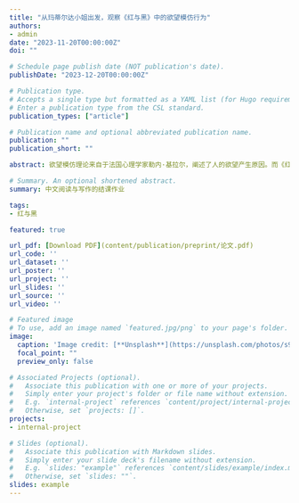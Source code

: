 ```yaml
---
title: "从玛蒂尔达小姐出发，观察《红与黑》中的欲望模仿行为"
authors:
- admin
date: "2023-11-20T00:00:00Z"
doi: ""

# Schedule page publish date (NOT publication's date).
publishDate: "2023-12-20T00:00:00Z"

# Publication type.
# Accepts a single type but formatted as a YAML list (for Hugo requirements).
# Enter a publication type from the CSL standard.
publication_types: ["article"]

# Publication name and optional abbreviated publication name.
publication: ""
publication_short: ""

abstract: 欲望模仿理论来自于法国心理学家勒内·基拉尔，阐述了人的欲望产生原因。而《红与黑》讲的是一个充满着野心和欲望的故事，这让欲望模仿行为十分频繁地出现在了近乎每一个角色身上。而玛蒂尔达小姐又是他们之中格外突出的那一个，她近乎于病态的行为实在是一个值得分析的角度。但是许多读者都会简单将其行为简单归类于对于连的爱慕。玛蒂尔达小姐的行为动机绝不只是单纯的爱情，而她一厢情愿的付出也不是为了他人。她恰恰是为了她自己。本文将会以欲望模仿理论作为中心，分析玛蒂尔达小姐对于连的感情为什么不只是爱情，以及玛蒂尔达小姐和书中其他人物的欲望模仿行为。

# Summary. An optional shortened abstract.
summary: 中文阅读与写作的结课作业

tags:
- 红与黑

featured: true

url_pdf: [Download PDF](content/publication/preprint/论文.pdf)
url_code: ''
url_dataset: ''
url_poster: ''
url_project: ''
url_slides: ''
url_source: ''
url_video: ''

# Featured image
# To use, add an image named `featured.jpg/png` to your page's folder. 
image:
  caption: 'Image credit: [**Unsplash**](https://unsplash.com/photos/s9CC2SKySJM)'
  focal_point: ""
  preview_only: false

# Associated Projects (optional).
#   Associate this publication with one or more of your projects.
#   Simply enter your project's folder or file name without extension.
#   E.g. `internal-project` references `content/project/internal-project/index.md`.
#   Otherwise, set `projects: []`.
projects:
- internal-project

# Slides (optional).
#   Associate this publication with Markdown slides.
#   Simply enter your slide deck's filename without extension.
#   E.g. `slides: "example"` references `content/slides/example/index.md`.
#   Otherwise, set `slides: ""`.
slides: example
---
```



